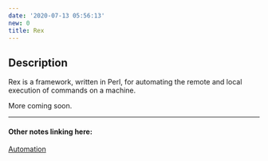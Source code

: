 ```yaml
---
date: '2020-07-13 05:56:13'
new: 0
title: Rex
---
```

## Description
Rex is a framework, written in Perl, for automating the remote and local execution of commands on
a machine.

More coming soon.

---
#### Other notes linking here:

[Automation](/Automation)
